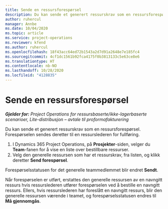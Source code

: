 ```yaml
---
title: Sende en ressursforespørsel
description: Du kan sende et generert ressurskrav som en ressursforespørsel. Forespørselen sendes deretter til en ressurslederen for fullføring.
author: ruhercul
manager: Annbe
ms.date: 10/04/2020
ms.topic: article
ms.service: project-operations
ms.reviewer: kfend
ms.author: ruhercul
ms.openlocfilehash: 18f43acc64ed72b1543a2d7d91a2648e7e185fc4
ms.sourcegitcommit: 4cf1dc1561b92fca4175f0b3813133c5e63ce8e6
ms.translationtype: HT
ms.contentlocale: nb-NO
ms.lasthandoff: 10/28/2020
ms.locfileid: "4128835"
---
```

# <a name="submit-a-resource-request"></a>Sende en ressursforespørsel

_**Gjelder for:** Project Operations for ressursbaserte/ikke-lagerbaserte scenarioer, Lite-distribusjon – avtale til proformafakturering_

Du kan sende et generert ressurskrav som en ressursforespørsel. Forespørselen sendes deretter til en ressurslederen for fullføring.

1. I Dynamics 365 Project Operations, på **Prosjekter**-siden, velger du **Team**-fanen for å vise en liste over bestillbare ressurser. 
2. Velg den generelle ressursen som har et ressurskrav, fra listen, og klikk deretter **Send forespørsel**.

Forespørselsstatusen for det generelle teammedlemmet blir endret **Sendt**.

Når forespørselen er utført, erstattes den generelle ressursen av en navngitt ressurs hvis ressurslederen utfører forespørselen ved å bestille en navngitt ressurs. Ellers, hvis ressurslederen har foreslått en navngitt ressurs, blir den generelle ressursen værende i teamet, og forespørselsstatusen endres til **Må gjennomgås**.
